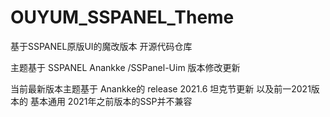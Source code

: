 # OUYUM_SSPANEL_Theme
基于SSPANEL原版UI的魔改版本 开源代码仓库

主题基于
SSPANEL Anankke
/SSPanel-Uim
版本修改更新

当前最新版本主题基于
Anankke的 release
2021.6 坦克节更新 以及前一2021版本的 基本通用
2021年之前版本的SSP并不兼容





